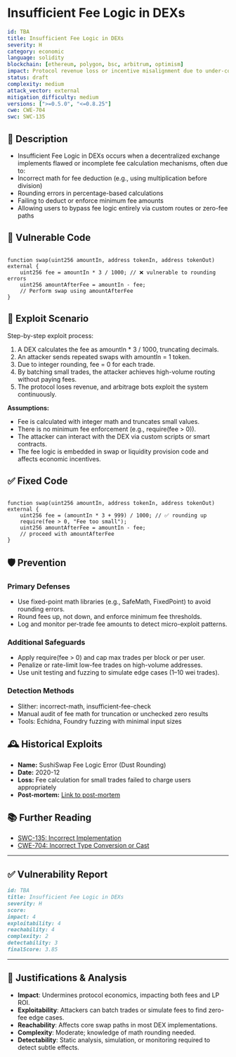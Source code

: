 # Insufficient Fee Logic in DEXs

```YAML
id: TBA
title: Insufficient Fee Logic in DEXs
severity: H
category: economic
language: solidity
blockchain: [ethereum, polygon, bsc, arbitrum, optimism]
impact: Protocol revenue loss or incentive misalignment due to under-collected fees
status: draft
complexity: medium
attack_vector: external
mitigation_difficulty: medium
versions: [">=0.5.0", "<=0.8.25"]
cwe: CWE-704
swc: SWC-135
```

## 📝 Description

- Insufficient Fee Logic in DEXs occurs when a decentralized exchange implements flawed or incomplete fee calculation mechanisms, often due to:
- Incorrect math for fee deduction (e.g., using multiplication before division)
- Rounding errors in percentage-based calculations
- Failing to deduct or enforce minimum fee amounts
- Allowing users to bypass fee logic entirely via custom routes or zero-fee paths

## 🚨 Vulnerable Code

```solidity

function swap(uint256 amountIn, address tokenIn, address tokenOut) external {
    uint256 fee = amountIn * 3 / 1000; // ❌ vulnerable to rounding errors
    uint256 amountAfterFee = amountIn - fee;
    // Perform swap using amountAfterFee
}
```

## 🧪 Exploit Scenario

Step-by-step exploit process:

1. A DEX calculates the fee as amountIn * 3 / 1000, truncating decimals.
2. An attacker sends repeated swaps with amountIn = 1 token.
3. Due to integer rounding, fee = 0 for each trade.
4. By batching small trades, the attacker achieves high-volume routing without paying fees.
5. The protocol loses revenue, and arbitrage bots exploit the system continuously.

**Assumptions:**

- Fee is calculated with integer math and truncates small values.
- There is no minimum fee enforcement (e.g., require(fee > 0)).
- The attacker can interact with the DEX via custom scripts or smart contracts.
- The fee logic is embedded in swap or liquidity provision code and affects economic incentives.

## ✅ Fixed Code

```solidity

function swap(uint256 amountIn, address tokenIn, address tokenOut) external {
    uint256 fee = (amountIn * 3 + 999) / 1000; // ✅ rounding up
    require(fee > 0, "Fee too small");
    uint256 amountAfterFee = amountIn - fee;
    // proceed with amountAfterFee
}
```

## 🛡️ Prevention

### Primary Defenses

- Use fixed-point math libraries (e.g., SafeMath, FixedPoint) to avoid rounding errors.
- Round fees up, not down, and enforce minimum fee thresholds.
- Log and monitor per-trade fee amounts to detect micro-exploit patterns.

### Additional Safeguards

- Apply require(fee > 0) and cap max trades per block or per user.
- Penalize or rate-limit low-fee trades on high-volume addresses.
- Use unit testing and fuzzing to simulate edge cases (1–10 wei trades).

### Detection Methods

- Slither: incorrect-math, insufficient-fee-check
- Manual audit of fee math for truncation or unchecked zero results
- Tools: Echidna, Foundry fuzzing with minimal input sizes

## 🕰️ Historical Exploits

   
- **Name:** SushiSwap Fee Logic Error (Dust Rounding) 
- **Date:** 2020-12 
- **Loss:** Fee calculation for small trades failed to charge users appropriately 
- **Post-mortem:** [Link to post-mortem](https://github.com/sushiswap/sushiswap/issues/71)  

## 📚 Further Reading

- [SWC-135: Incorrect Implementation](https://swcregistry.io/docs/SWC-135) 
- [CWE-704: Incorrect Type Conversion or Cast](https://cwe.mitre.org/data/definitions/704.html) 

---

## ✅ Vulnerability Report

```markdown
id: TBA
title: Insufficient Fee Logic in DEXs
severity: H
score:
impact: 4     
exploitability: 4 
reachability: 4   
complexity: 2     
detectability: 3  
finalScore: 3.85
```

---

## 📄 Justifications & Analysis

- **Impact**: Undermines protocol economics, impacting both fees and LP ROI.
- **Exploitability**: Attackers can batch trades or simulate fees to find zero-fee edge cases.
- **Reachability**: Affects core swap paths in most DEX implementations.
- **Complexity**: Moderate; knowledge of math rounding needed.
- **Detectability**: Static analysis, simulation, or monitoring required to detect subtle effects.


